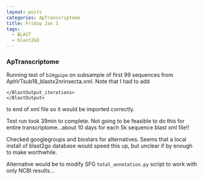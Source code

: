 ```yaml
---
layout: posts
categories: ApTranscriptome
title: Friday Jan 3
tags:
  - BLAST
  - blast2GO
---
```


### ApTranscriptome

Running test of `b24gpipe` on subsample of first 99 sequences from AphVTsub18_blastx2nrinsecta.xml. Note that I had to add 

	</BlastOutput_iterations>
	</BlastOutput>
   
to end of xml file so it would be imported correctly.

Test run took 39min to complete. Not going to be feasible to do this for entire transcriptome...about 10 days for each 5k sequence blast xml file!! 

Checked googlegroups and biostars for alternatives. Seems that a local install of blast2go database would speed this up, but unclear if by enough to make worthwhile.

Alternative would be to modify SFG `total_annotation.py` script to work with only NCBI results...


